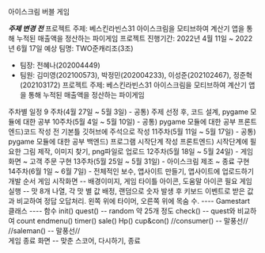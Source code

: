 아이스크림 버블 게임



*****주제 변경 전*****
프로젝트 주제: 베스킨라빈스31 아이스크림을 모티브하여 계산기 앱을 통해 누적된 매출액을 정산하는 파이게임
프로젝트 진행기간: 2022년 4월 11일 ~ 2022년 6월 17일 예상
팀명: TWO준캐리조(3조)
- 팀장: 전혜나(202004449)
- 팀원: 김미영(202100573), 박정민(202004233), 이성준(202102467), 정준혁(202103172)
프로젝트 주제: 베스킨라빈스31 아이스크림을 모티브하여 계산기 앱을 통해 누적된 매출액을 정산하는 파이게임

주차별 일정
9 주차(4월 27일 ~ 5월 3일) - 공통) 주제 선정 후, 코드 설계, pygame 모듈에 대한 공부
10주차(5월 4일 ~ 5월 10일) - 공통) pygame 모듈에 대한 공부 프론트엔드)코드 작성 전 기본틀 깃허브에 주석으로 작성
11주차(5월 11일 ~ 5월 17일) - 공통) pygame 모듈에 대한 공부
백엔드) 프로그램 시작단계 작성
프론트엔드) 시작단계에 필요한 그림 제작, 이미지 찾기, png파일로 업로드
12주차(5월 18일 ~ 5월 24일) - 게임화면 ~ 고객 주문 구현
13주차(5월 25일 ~ 5월 31일) - 아이스크림 제조 ~ 종료 구현
14주차(6월 1일 ~ 6월 7일) - 전체적인 보수, 앱사이트 만들기, 앱사이트에 업로드하기
개발 순서
게임 시작화면 -- 배경이미지, 게임 타이틀 아이콘, 도움말 아이콘 필요
게임 실행 -- 맛 8개 나열, 각 맛 별 값 배정, 랜덤으로 숫자 발생 후 키보드 이벤트로 받은 값과 비교하여 정답 오답처리. 왼쪽 위에 타이머, 오른쪽 위에 목숨 수.
---- Gamestart 클래스
---- 함수
init()
quest() -- random 약 25개 정도
check() -- quest와 비교하여 count
endmenu()
timer()
sale()
Hp()
cup&con()
//consumer() -- 말풍선//</br>
//saleman() -- 말풍선//</br>
게임 종료 화면 -- 맞춘 스코어, 다시하기, 종료
